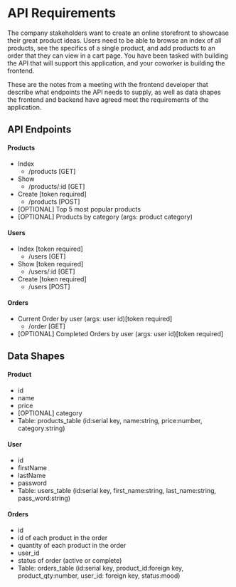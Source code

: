 # API Requirements
The company stakeholders want to create an online storefront to showcase their great product ideas. Users need to be able to browse an index of all products, see the specifics of a single product, and add products to an order that they can view in a cart page. You have been tasked with building the API that will support this application, and your coworker is building the frontend.

These are the notes from a meeting with the frontend developer that describe what endpoints the API needs to supply, as well as data shapes the frontend and backend have agreed meet the requirements of the application. 

## API Endpoints
#### Products
- Index
    - /products [GET]
- Show
    - /products/:id [GET]
- Create [token required]
    - /products [POST]
- [OPTIONAL] Top 5 most popular products 
- [OPTIONAL] Products by category (args: product category)

#### Users
- Index [token required]
    - /users [GET]
- Show [token required]
    - /users/:id [GET]
- Create [token required]
    - /users [POST]

#### Orders
- Current Order by user (args: user id)[token required]
    - /order [GET]
- [OPTIONAL] Completed Orders by user (args: user id)[token required]

## Data Shapes
#### Product
-  id
- name
- price
- [OPTIONAL] category
- Table: products_table (id:serial key, name:string, price:number, category:string)

#### User
- id
- firstName
- lastName
- password
- Table: users_table (id:serial key, first_name:string, last_name:string, pass_word:string)

#### Orders
- id
- id of each product in the order
- quantity of each product in the order
- user_id
- status of order (active or complete)
- Table: orders_table (id:serial key, product_id:foreign key, product_qty:number, user_id: foreign key, status:mood)
